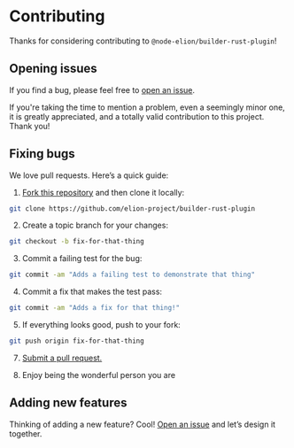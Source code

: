 # Contributing

Thanks for considering contributing to `@node-elion/builder-rust-plugin`!

## Opening issues

If you find a bug, please feel free to [open an issue](https://github.com/elion-project/builder-rust-plugin/issues).

If you're taking the time to mention a problem, even a seemingly minor one, it is greatly appreciated, and a totally valid contribution to this project. Thank you!

## Fixing bugs

We love pull requests. Here’s a quick guide:

1. [Fork this repository](https://github.com/elion-project/builder-rust-plugin/fork) and then clone it locally:

  ```bash
  git clone https://github.com/elion-project/builder-rust-plugin
  ```

2. Create a topic branch for your changes:

  ```bash
  git checkout -b fix-for-that-thing
  ```
3. Commit a failing test for the bug:

  ```bash
  git commit -am "Adds a failing test to demonstrate that thing"
  ```

4. Commit a fix that makes the test pass:

  ```bash
  git commit -am "Adds a fix for that thing!"
  ```

5. If everything looks good, push to your fork:

  ```bash
  git push origin fix-for-that-thing
  ```

7. [Submit a pull request.](https://help.github.com/articles/creating-a-pull-request)

8. Enjoy being the wonderful person you are


## Adding new features

Thinking of adding a new feature? Cool! [Open an issue](https://github.com/elion-project/builder-rust-plugin/issues) and let’s design it together.
